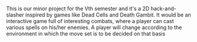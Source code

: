 This is our minor project for the Vth semester and it's a 2D hack-and-slasher inspired by games like Dead Cells and Death Gambit. 
It would be an interactive game full of interesting combats, where a player can cast various spells on his/her enemies. 
A player will change according to the environment in which the move set is to be decided on that basis
